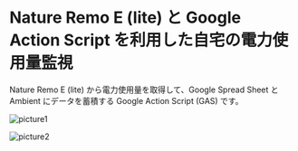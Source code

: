 # Nature Remo E (lite) と Google Action Script を利用した自宅の電力使用量監視

Nature Remo E (lite) から電力使用量を取得して、Google Spread Sheet と Ambient にデータを蓄積する Google Action Script (GAS) です。

![picture1](https://user-images.githubusercontent.com/46586035/200985297-4d7c579c-43b2-46bc-8def-a1b4db101707.png)

![picture2](https://user-images.githubusercontent.com/46586035/200985301-98af61cb-ad1f-4d3c-b585-7e0019979c0c.png)

